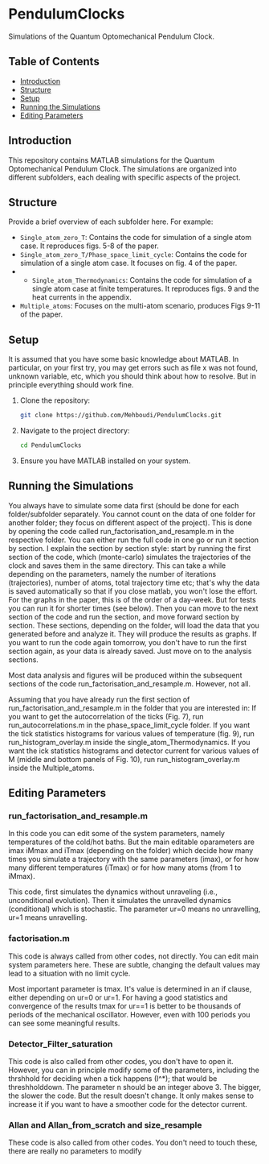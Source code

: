 # PendulumClocks

Simulations of the Quantum Optomechanical Pendulum Clock.

## Table of Contents
- [Introduction](#introduction)
- [Structure](#structure)
- [Setup](#setup)
- [Running the Simulations](#running-the-simulations)
- [Editing Parameters](#editing-parameters)

## Introduction
This repository contains MATLAB simulations for the Quantum Optomechanical Pendulum Clock. The simulations are organized into different subfolders, each dealing with specific aspects of the project.

## Structure
Provide a brief overview of each subfolder here. For example:

- `Single_atom_zero_T`: Contains the code for simulation of a single atom case. It reproduces figs. 5-8 of the paper.
- `Single_atom_zero_T/Phase_space_limit_cycle`:  Contains the code for simulation of a single atom case. It focuses on fig. 4 of the paper.
- - `Single_atom_Thermodynamics`: Contains the code for simulation of a single atom case at finite temperatures. It reproduces figs. 9 and the heat currents in the appendix.
- `Multiple_atoms`: Focuses on the multi-atom scenario, produces Figs 9-11 of the paper.

## Setup
It is assumed that you have some basic knowledge about MATLAB. In particular, on your first try, you may get errors such as file x was not found, unknown variable, etc, which you should think about how to resolve. But in principle everything should work fine.

1. Clone the repository:
    ```sh
    git clone https://github.com/Mehboudi/PendulumClocks.git
    ```
2. Navigate to the project directory:
    ```sh
    cd PendulumClocks
    ```
3. Ensure you have MATLAB installed on your system.

## Running the Simulations
You always have to simulate some data first (should be done for each folder/subfolder separately. You cannot count on the data of one folder for another folder; they focus on different aspect of the project). This is done by opening the code called run_factorisation_and_resample.m in the respective folder. You can either run the full code in one go or run it section by section. I explain the section by section style: start by running the first section of the code, which (monte-carlo) simulates the trajectories of the clock and saves them in the same directory. This can take a while depending on the parameters, namely the number of iterations (trajectories), number of atoms, total trajectory time etc; that's why the data is saved automatically so that if you close matlab, you won't lose the effort. For the graphs in the paper, this is of the order of a day-week. But for tests you can run it for shorter times (see below).
Then you can move to the next section of the code and run the section, and move forward section by section. These sections, depending on the folder, will load the data that you generated before and analyze it. They will produce the results as graphs. 
If you want to run the code again tomorrow, you don't have to run the first section again, as your data is already saved. Just move on to the analysis sections. 

Most data analysis and figures will be produced within the subsequent sections of the code run_factorisation_and_resample.m. However, not all.

Assuming that you have already run the first section of run_factorisation_and_resample.m in the folder that you are interested in:
If you want to get the autocorrelation of the ticks (Fig. 7), run run_autocorrelations.m in the phase_space_limit_cycle folder.
If you want the tick statistics histograms for various values of temperature (fig. 9), run run_histogram_overlay.m inside the single_atom_Thermodynamics.
If you want the ick statistics histograms and detector current for various values of M (middle and bottom panels of Fig. 10), run run_histogram_overlay.m inside the Multiple_atoms.

## Editing Parameters

### run_factorisation_and_resample.m

In this code you can edit some of the system parameters, namely temperatures of the cold/hot baths. But the main editable oparameters are imax iMmax and iTmax (depending on the folder) which decide how many times you simulate a trajectory with the same parameters (imax), or for how many different temperatures (iTmax) or for how many atoms (from 1 to iMmax). 

This code, first simulates the dynamics without unraveling (i.e., unconditional evolution). Then it simulates the unravelled dynamics (conditional) which is stochastic. The parameter ur=0 means no unravelling, ur=1 means unravelling. 

### factorisation.m

This code is always called from other codes, not directly.
You can edit main system parameters here. These are subtle, changing the default values may lead to a situation with no limit cycle. 

Most important parameter is tmax. It's value is determined in an if clause, either depending on ur=0 or ur=1. For having a good statistics and convergence of the results tmax for ur==1 is better to be thousands of periods of the mechanical oscillator. However, even with 100 periods you can see some meaningful results. 

### Detector_Filter_saturation

This code is also called from other codes, you don't have to open it. However, you can in principle modify some of the parameters, including the thrshhold for deciding when a tick happens (I^*); that would be threshholddown.
The parameter n should be an integer above 3. The bigger, the slower the code. But the result doesn't change. It only makes sense to increase it if you want to have a smoother code for the detector current.

### Allan and Allan_from_scratch and size_resample

These code is also called from other codes.
You don't need to touch these, there are really no parameters to modify



